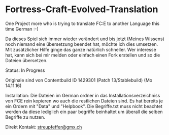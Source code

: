 # Fortress-Craft-Evolved-Translation
One Project more who is trying to translate FC:E to another Language this time German :-)

Da dieses Spiel sich immer wieder verändert und bis jetzt (Meines Wissens) noch niemand eine übersetzung beendet hat, möchte ich dies umsetzen. 
Mit zusätzlicher Hilfe ginge das ganze natürlich schneller. Wer interesse hat, kann sich bei mir melden oder einfach einen Fork erstellen und so die Dateien übersetzen. 

Status:
In Progress

Originale sind von Contentbuild ID 1429301 (Patch 13/Stablebuild) (Mo 14.11.16)

Installation: Die Dateien im German ordner in das Installationsverzeichniss von FCE rein kopieren wo auch die restlichen Dateien sind. Es hat bereits je ein Ordern mit "Data" und "Helpbook". Die Begriffe.txt muss nicht beachtet werden da diese lediglich ein paar begriffe beinhaltet um überall die selben Begriffe zu nutzen.


Direkt Kontakt: 
streupfeffer@gmx.ch